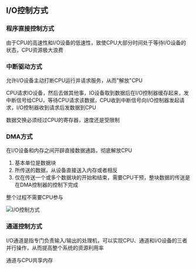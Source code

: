 ## I/O控制方式

### 程序直接控制方式

由于CPU的高速性和I/O设备的低速性，致使CPU大部分时间处于等待I/O设备的状态，CPU资源极大浪费

### 中断驱动方式

允许I/O设备主动打断CPU运行并请求服务，从而"解放"CPU

CPU请求IO设备，然后去做其他事，IO设备取到数据后在I/O控制器缓存起来，发中断信号给CPU，等待CPU请求该数据，CPU收到中断信号向I/O控制器发起请求，I/O控制器收到请求后发数据到CPU

数据交换必须经过CPU的寄存器，速度还是受限制

### DMA方式

在I/O设备和内存之间开辟直接数据通路，彻底解放CPU
1. 基本单位是数据块
2. 所传送的数据，从设备直接送入内存或者相反
3. 仅在传送一个或多个数据块的开始和结束，需要CPU干预，整块数据的传送是在DMA控制器的控制下完成

整个过程不需要CPU参与

![I/O控制方式](https://github.com/YC-L/Postgraduate-examination/blob/Operating-System/imgs/IO%E6%8E%A7%E5%88%B6%E6%96%B9%E5%BC%8F.png "I/O控制方式")

### 通道控制方式

I/O通道是指专门负责输入/输出的处理机，可以实现CPU、通道和I/O设备的三者并行操作，从而提高整个系统的资源利用率

通道与CPU共享内存








